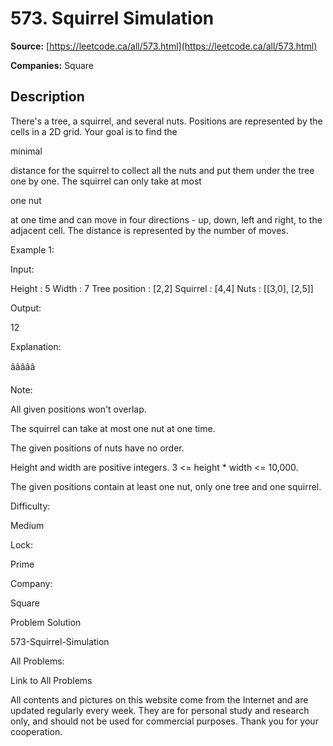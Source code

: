 # 573. Squirrel Simulation

**Source:** [https://leetcode.ca/all/573.html](https://leetcode.ca/all/573.html)

**Companies:** Square

## Description

There's a tree, a squirrel, and several nuts. Positions are represented by the cells in a 2D
    grid. Your goal is to find the

minimal

distance for the squirrel to collect all the nuts
    and put them under the tree one by one. The squirrel can only take at most

one nut

at one
    time and can move in four directions - up, down, left and right, to the adjacent cell. The
    distance is represented by the number of moves.

Example 1:

Input:

Height : 5
Width : 7
Tree position : [2,2]
Squirrel : [4,4]
Nuts : [[3,0], [2,5]]

Output:

12

Explanation:

âââââ

Note:

All given positions won't overlap.

The squirrel can take at most one nut at one time.

The given positions of nuts have no order.

Height and width are positive integers. 3 <= height * width <= 10,000.

The given positions contain at least one nut, only one tree and one squirrel.

Difficulty:

Medium

Lock:

Prime

Company:

Square

Problem Solution

573-Squirrel-Simulation

All Problems:

Link to All Problems

All contents and pictures on this website come from the Internet and are updated regularly every week. They are for personal study and research only, and should not be used for commercial purposes. Thank you for your cooperation.

